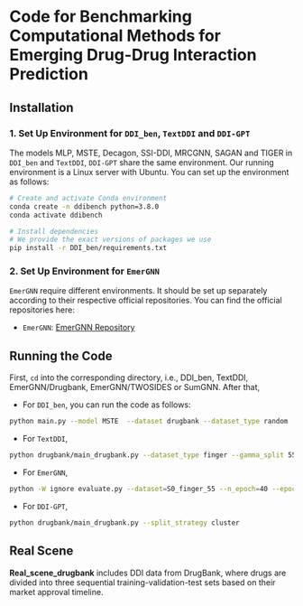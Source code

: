 # Code for Benchmarking Computational Methods for Emerging Drug-Drug Interaction Prediction


## Installation
### 1. Set Up Environment for `DDI_ben`, `TextDDI` and `DDI-GPT`
The models MLP, MSTE, Decagon, SSI-DDI, MRCGNN, SAGAN and TIGER in `DDI_ben` and `TextDDI`, `DDI-GPT` share the same environment. Our running environment is a Linux server with Ubuntu. You can set up the environment as follows:

```bash
# Create and activate Conda environment
conda create -n ddibench python=3.8.0
conda activate ddibench

# Install dependencies
# We provide the exact versions of packages we use
pip install -r DDI_ben/requirements.txt
```

### 2. Set Up Environment for `EmerGNN`
`EmerGNN` require different environments. It should be set up separately according to their respective official repositories. You can find the official repositories here:  
- `EmerGNN`: [EmerGNN Repository](https://github.com/LARS-research/EmerGNN)  

## Running the Code
First, `cd` into the corresponding directory, i.e., DDI_ben, TextDDI, EmerGNN/Drugbank, EmerGNN/TWOSIDES or SumGNN. After that,

- For `DDI_ben`, you can run the code as follows:
```bash
python main.py --model MSTE  --dataset drugbank --dataset_type random  --lr 3e-3 --gpu 0 
```

- For `TextDDI`, 
```bash
python drugbank/main_drugbank.py --dataset_type finger --gamma_split 55
```

- For `EmerGNN`,
```bash
python -W ignore evaluate.py --dataset=S0_finger_55 --n_epoch=40 --epoch_per_test=2 --gpu=0
```

- For `DDI-GPT`, 
```bash
python drugbank/main_drugbank.py --split_strategy cluster
```

## Real Scene
**Real_scene_drugbank** includes DDI data from DrugBank, where drugs are divided into three sequential training-validation-test sets based on their market approval timeline.

